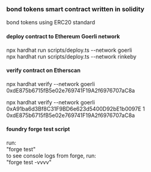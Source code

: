 ### bond tokens smart contract written in solidity
bond tokens using ERC20 standard   

#### deploy contract to Ethereum Goerli network
npx hardhat run scripts/deploy.ts  --network goerli  
npx hardhat run scripts/deploy.ts  --network rinkeby  

#### verify contract on Etherscan
npx hardhat verify --network goerli 0xdE875b6715fB5e02e769741F19A2f6976707aC8a  

npx hardhat verify --network goerli 0xA91ba6d3Bf8C31F9BD6e623d5400D92bE1b0097E 1 0xdE875b6715fB5e02e769741F19A2f6976707aC8a  

#### foundry forge test script
run:  
"forge test"  
to see console logs from forge, run:  
"forge test -vvvv"